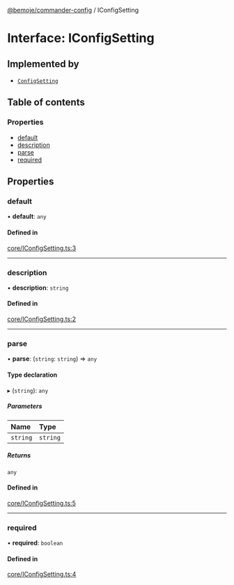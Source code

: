 [@bemoje/commander-config](https://github.com/bemoje/tsmono/blob/main/pkg/commander-config/docs/md/index.md) / IConfigSetting

# Interface: IConfigSetting

## Implemented by

- [`ConfigSetting`](https://github.com/bemoje/tsmono/blob/main/pkg/commander-config/docs/md/classes/ConfigSetting.md)

## Table of contents

### Properties

- [default](https://github.com/bemoje/tsmono/blob/main/pkg/commander-config/docs/md/interfaces/IConfigSetting.md#default)
- [description](https://github.com/bemoje/tsmono/blob/main/pkg/commander-config/docs/md/interfaces/IConfigSetting.md#description)
- [parse](https://github.com/bemoje/tsmono/blob/main/pkg/commander-config/docs/md/interfaces/IConfigSetting.md#parse)
- [required](https://github.com/bemoje/tsmono/blob/main/pkg/commander-config/docs/md/interfaces/IConfigSetting.md#required)

## Properties

### default

• **default**: `any`

#### Defined in

[core/IConfigSetting.ts:3](https://github.com/bemoje/tsmono/blob/5043a85/pkg/commander-config/src/core/IConfigSetting.ts#L3)

___

### description

• **description**: `string`

#### Defined in

[core/IConfigSetting.ts:2](https://github.com/bemoje/tsmono/blob/5043a85/pkg/commander-config/src/core/IConfigSetting.ts#L2)

___

### parse

• **parse**: (`string`: `string`) => `any`

#### Type declaration

▸ (`string`): `any`

##### Parameters

| Name | Type |
| :------ | :------ |
| `string` | `string` |

##### Returns

`any`

#### Defined in

[core/IConfigSetting.ts:5](https://github.com/bemoje/tsmono/blob/5043a85/pkg/commander-config/src/core/IConfigSetting.ts#L5)

___

### required

• **required**: `boolean`

#### Defined in

[core/IConfigSetting.ts:4](https://github.com/bemoje/tsmono/blob/5043a85/pkg/commander-config/src/core/IConfigSetting.ts#L4)
